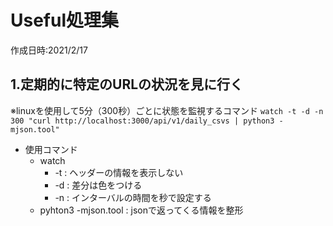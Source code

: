 # Useful処理集
作成日時:2021/2/17

## 1.定期的に特定のURLの状況を見に行く

※linuxを使用して5分（300秒）ごとに状態を監視するコマンド
`watch -t -d -n 300 "curl http://localhost:3000/api/v1/daily_csvs | python3 -mjson.tool"`

* 使用コマンド
  * watch
    * -t : ヘッダーの情報を表示しない
    * -d : 差分は色をつける
    * -n : インターバルの時間を秒で設定する
  * pyhton3 -mjson.tool : jsonで返ってくる情報を整形
